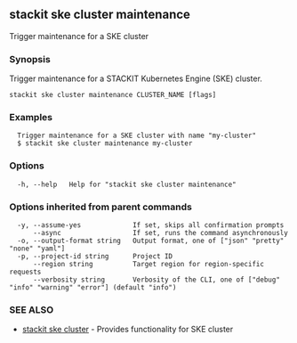 ## stackit ske cluster maintenance

Trigger maintenance for a SKE cluster

### Synopsis

Trigger maintenance for a STACKIT Kubernetes Engine (SKE) cluster.

```
stackit ske cluster maintenance CLUSTER_NAME [flags]
```

### Examples

```
  Trigger maintenance for a SKE cluster with name "my-cluster"
  $ stackit ske cluster maintenance my-cluster
```

### Options

```
  -h, --help   Help for "stackit ske cluster maintenance"
```

### Options inherited from parent commands

```
  -y, --assume-yes             If set, skips all confirmation prompts
      --async                  If set, runs the command asynchronously
  -o, --output-format string   Output format, one of ["json" "pretty" "none" "yaml"]
  -p, --project-id string      Project ID
      --region string          Target region for region-specific requests
      --verbosity string       Verbosity of the CLI, one of ["debug" "info" "warning" "error"] (default "info")
```

### SEE ALSO

* [stackit ske cluster](./stackit_ske_cluster.md)	 - Provides functionality for SKE cluster

